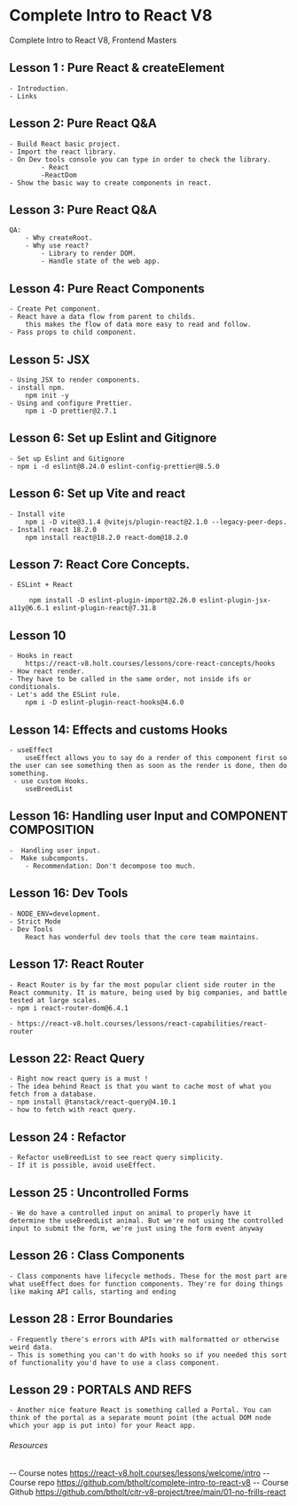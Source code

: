 # Complete Intro to React V8
Complete Intro to React V8, Frontend Masters

## Lesson 1 : Pure React & createElement

    - Introduction.
    - Links

## Lesson 2: Pure React Q&A

    - Build React basic project.
    - Import the react library.
    - On Dev tools console you can type in order to check the library.
            - React
            -ReactDom
    - Show the basic way to create components in react.

## Lesson 3: Pure React Q&A

    QA:
        - Why createRoot.
        - Why use react?
            - Library to render DOM.
            - Handle state of the web app.

## Lesson 4: Pure React Components

    - Create Pet component.
    - React have a data flow from parent to childs. 
        this makes the flow of data more easy to read and follow.
    - Pass props to child component.


## Lesson 5: JSX

    - Using JSX to render components.
    - install npm.
        npm init -y
    - Using and configure Prettier.
        npm i -D prettier@2.7.1

## Lesson 6: Set up Eslint and Gitignore
    - Set up Eslint and Gitignore
    - npm i -d eslint@8.24.0 eslint-config-prettier@8.5.0

## Lesson 6: Set up Vite and react

    - Install vite
        npm i -D vite@3.1.4 @vitejs/plugin-react@2.1.0 --legacy-peer-deps.
    - Install react 18.2.0    
        npm install react@18.2.0 react-dom@18.2.0
## Lesson 7: React Core Concepts.

    - ESLint + React 

         npm install -D eslint-plugin-import@2.26.0 eslint-plugin-jsx-a11y@6.6.1 eslint-plugin-react@7.31.8

## Lesson 10
   
    - Hooks in react
        https://react-v8.holt.courses/lessons/core-react-concepts/hooks
    - How react render.
    - They have to be called in the same order, not inside ifs or conditionals.
    - Let's add the ESLint rule. 
        npm i -D eslint-plugin-react-hooks@4.6.0

## Lesson 14: Effects and customs Hooks

    - useEffect 
        useEffect allows you to say do a render of this component first so the user can see something then as soon as the render is done, then do something.
     - use custom Hooks.   
        useBreedList

## Lesson 16: Handling user Input and COMPONENT COMPOSITION

    -  Handling user input.
    -  Make subcomponts.
        - Recommendation: Don't decompose too much.

## Lesson 16: Dev Tools

    - NODE_ENV=development.
    - Strict Mode
    - Dev Tools
        React has wonderful dev tools that the core team maintains.

## Lesson 17: React Router

    - React Router is by far the most popular client side router in the React community. It is mature, being used by big companies, and battle tested at large scales.
    - npm i react-router-dom@6.4.1

    - https://react-v8.holt.courses/lessons/react-capabilities/react-router

## Lesson 22: React Query

    - Right now react query is a must !
    - The idea behind React is that you want to cache most of what you fetch from a database. 
    - npm install @tanstack/react-query@4.10.1
    - how to fetch with react query.

## Lesson 24 : Refactor 

    - Refactor useBreedList to see react query simplicity.
    - If it is possible, avoid useEffect.


## Lesson 25 : Uncontrolled Forms
    
    - We do have a controlled input on animal to properly have it determine the useBreedList animal. But we're not using the controlled input to submit the form, we're just using the form event anyway

## Lesson 26 : Class Components
    
    - Class components have lifecycle methods. These for the most part are what useEffect does for function components. They're for doing things like making API calls, starting and ending

## Lesson 28 : Error Boundaries

    - Frequently there's errors with APIs with malformatted or otherwise weird data.
    - This is something you can't do with hooks so if you needed this sort of functionality you'd have to use a class component.

## Lesson 29 : PORTALS AND REFS

    - Another nice feature React is something called a Portal. You can think of the portal as a separate mount point (the actual DOM node which your app is put into) for your React app. 

###### Resources

-- Course notes https://react-v8.holt.courses/lessons/welcome/intro
-- Course repo https://github.com/btholt/complete-intro-to-react-v8
-- Course Github https://github.com/btholt/citr-v8-project/tree/main/01-no-frills-react

